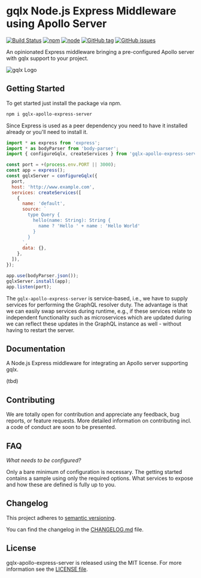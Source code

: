 # gqlx Node.js Express Middleware using Apollo Server

[![Build Status](https://travis-ci.org/graphql-extended/gqlx-apollo-express-server.svg?branch=master)](https://travis-ci.org/graphql-extended/gqlx-apollo-express-server)
[![npm](https://img.shields.io/npm/v/gqlx-apollo-express-server.svg)](https://www.npmjs.com/package/gqlx-apollo-express-server)
[![node](https://img.shields.io/node/v/gqlx-apollo-express-server.svg)](https://www.npmjs.com/package/gqlx-apollo-express-server)
[![GitHub tag](https://img.shields.io/github/tag/graphql-extended/gqlx-apollo-express-server.svg)](https://github.com/graphql-extended/gqlx-apollo-express-server/releases)
[![GitHub issues](https://img.shields.io/github/issues/graphql-extended/gqlx-apollo-express-server.svg)](https://github.com/graphql-extended/gqlx-apollo-express-server/issues)

An opinionated Express middleware bringing a pre-configured Apollo server with gqlx support to your project.

![gqlx Logo](https://github.com/graphql-extended/gqlx-spec/raw/master/logo.png)

## Getting Started

To get started just install the package via npm.

```bash
npm i gqlx-apollo-express-server
```

Since Express is used as a peer dependency you need to have it installed already or you'll need to install it.

```js
import * as express from 'express';
import * as bodyParser from 'body-parser';
import { configureGqlx, createServices } from 'gqlx-apollo-express-server';

const port = +(process.env.PORT || 3000);
const app = express();
const gqlxServer = configureGqlx({
  port,
  host: 'http://www.example.com',
  services: createServices([
    {
      name: 'default',
      source: `
        type Query {
          hello(name: String): String {
            name ? 'Hello ' + name : 'Hello World'
          }
        }
      `,
      data: {},
    },
  ]),
});

app.use(bodyParser.json());
gqlxServer.install(app);
app.listen(port);
```

The `gqlx-apollo-express-server` is service-based, i.e., we have to supply services for performing the GraphQL resolver duty. The advantage is that we can easily swap services during runtime, e.g., if these services relate to independent functionality such as microservices which are updated during we can reflect these updates in the GraphQL instance as well - without having to restart the server.

## Documentation

A Node.js Express middleware for integrating an Apollo server supporting gqlx.

(tbd)

## Contributing

We are totally open for contribution and appreciate any feedback, bug reports, or feature requests. More detailed information on contributing incl. a code of conduct are soon to be presented.

## FAQ

*What needs to be configured?*

Only a bare minimum of configuration is necessary. The getting started contains a sample using only the required options. What services to expose and how these are defined is fully up to you.

## Changelog

This project adheres to [semantic versioning](https://semver.org).

You can find the changelog in the [CHANGELOG.md](CHANGELOG.md) file.

## License

gqlx-apollo-express-server is released using the MIT license. For more information see the [LICENSE file](LICENSE).
